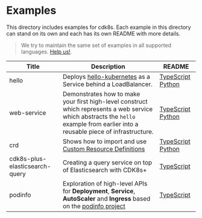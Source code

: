 # Examples

This directory includes examples for cdk8s. Each example in this directory can
stand on its own and each has its own README with more details.

> We try to maintain the same set of examples in all supported languages. [Help us!](../CONTRIBUTING.md).

Title|Description|README
-----|-----------|-----
hello|Deploys [hello-kubernetes](https://github.com/paulbouwer/hello-kubernetes) as a Service behind a LoadBalancer.|[TypeScript](./typescript/hello/README.md) [Python](python/hello/README.md)
web-service|Demonstrates how to make your first high-level construct which represents a web service which abstracts the `hello` example from earlier into a reusable piece of infrastructure.|[TypeScript](./typescript/web-service/README.md) [Python](./python/web-service/README.md)
crd|Shows how to import and use [Custom Resource Definitions](https://kubernetes.io/docs/concepts/extend-kubernetes/api-extension/custom-resources/)|[TypeScript](./typescript/crd/README.md) [Python](./python/crd/README.md)
cdk8s-plus-elasticsearch-query|Creating a query service on top of Elasticsearch with CDK8s+|[TypeScript](./typescript/cdk8s-plus-elasticsearch-query)
podinfo|Exploration of high-level APIs for **Deployment**, **Service**, **AutoScaler** and **Ingress** based on the [podinfo project](https://hub.docker.com/r/stefanprodan/podinfo)|[TypeScript](./typscript/../typescript/podinfo/README.md)

